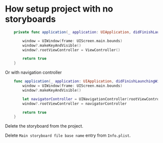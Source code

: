 # How setup project with no storyboards

```swift
    private func application(_ application: UIApplication, didFinishLaunchingWithOptions launchOptions: [UIApplication.LaunchOptionsKey: Any]?) -> Bool {

        window = UIWindow(frame: UIScreen.main.bounds)
        window?.makeKeyAndVisible()
        window?.rootViewController = ViewController()

        return true
    }
```
Or with navigation controller

```swift
    func application(_ application: UIApplication, didFinishLaunchingWithOptions launchOptions: [UIApplication.LaunchOptionsKey: Any]?) -> Bool {
        window = UIWindow(frame: UIScreen.main.bounds)
        window?.makeKeyAndVisible()

        let navigatorController = UINavigationController(rootViewController: ViewController())
        window?.rootViewController = navigatorController

        return true
    }
```

Delete the storyboard from the project.

Delete `Main storyboard file base name` entry from `Info.plist`.
